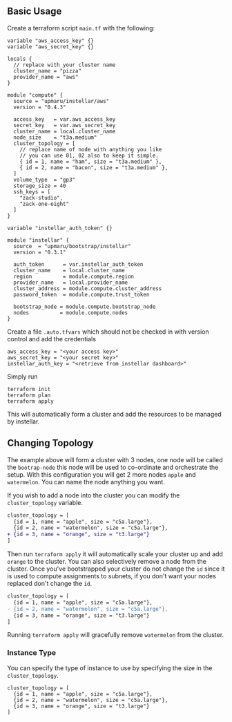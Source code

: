 ## Basic Usage

Create a terraform script `main.tf` with the following:

```hcl
variable "aws_access_key" {}
variable "aws_secret_key" {}

locals {
  // replace with your cluster name
  cluster_name = "pizza"
  provider_name = "aws"
}

module "compute" {
  source = "upmaru/instellar/aws"
  version = "0.4.3"

  access_key   = var.aws_access_key
  secret_key   = var.aws_secret_key
  cluster_name = local.cluster_name
  node_size    = "t3a.medium"
  cluster_topology = [
    // replace name of node with anything you like
    // you can use 01, 02 also to keep it simple.
    { id = 1, name = "ham", size = "t3a.medium" },
    { id = 2, name = "bacon", size = "t3a.medium" },
  ]
  volume_type  = "gp3"
  storage_size = 40
  ssh_keys = [
    "zack-studio",
    "zack-one-eight"
  ]
}

variable "instellar_auth_token" {}

module "instellar" {
  source  = "upmaru/bootstrap/instellar"
  version = "0.3.1"

  auth_token      = var.instellar_auth_token
  cluster_name    = local.cluster_name
  region          = module.compute.region
  provider_name   = local.provider_name
  cluster_address = module.compute.cluster_address
  password_token  = module.compute.trust_token

  bootstrap_node = module.compute.bootstrap_node
  nodes          = module.compute.nodes
}
```

Create a file `.auto.tfvars` which should not be checked in with version control and add the credentials

```hcl
aws_access_key = "<your access key>"
aws_secret_key = "<your secret key>"
instellar_auth_key = "<retrieve from instellar dashboard>"
```

Simply run

```shell
terraform init
terraform plan
terraform apply
```

This will automatically form a cluster and add the resources to be managed by instellar.

## Changing Topology

The example above will form a cluster with 3 nodes, one node will be called the `bootrap-node` this node will be used to co-ordinate and orchestrate the setup. With this configuration you will get 2 more nodes `apple` and `watermelon`. You can name the node anything you want.

If you wish to add a node into the cluster you can modify the `cluster_topology` variable.

```diff
cluster_topology = [
  {id = 1, name = "apple", size = "c5a.large"},
  {id = 2, name = "watermelon", size = "c5a.large"},
+ {id = 3, name = "orange", size = "t3.large"}
]
```

Then run `terraform apply` it will automatically scale your cluster up and add `orange` to the cluster. You can also selectively remove a node from the cluster. Once you've bootstrapped your cluster do not change the `id` since it is used to compute assignments to subnets, if you don't want your nodes replaced don't change the `id`.

```diff
cluster_topology = [
  {id = 1, name = "apple", size = "c5a.large"},
- {id = 2, name = "watermelon", size = "c5a.large"},
  {id = 3, name = "orange", size = "t3.large"}
]
```

Running `terraform apply` will gracefully remove `watermelon` from the cluster.

### Instance Type

You can specify the type of instance to use by specifying the size in the `cluster_topology`.

```hcl
cluster_topology = [
  {id = 1, name = "apple", size = "c5a.large"},
  {id = 2, name = "watermelon", size = "c5a.large"},
  {id = 3, name = "orange", size = "t3.large"}
]
```


